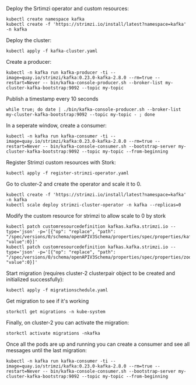 Deploy the Srtimzi operator and custom resources:
```
kubectl create namespace kafka
kubectl create -f 'https://strimzi.io/install/latest?namespace=kafka' -n kafka
```
Deploy the cluster:
```
kubectl apply -f kafka-cluster.yaml
```

Create a producer:
```
kubectl -n kafka run kafka-producer -ti --image=quay.io/strimzi/kafka:0.23.0-kafka-2.8.0 --rm=true --restart=Never -- bin/kafka-console-producer.sh --broker-list my-cluster-kafka-bootstrap:9092 --topic my-topic
```

Publish a timestamp every 10 seconds
```
while true; do date | ./bin/kafka-console-producer.sh --broker-list my-cluster-kafka-bootstrap:9092 --topic my-topic - ; done
```

In a seperate window, create a consumer:
```
kubectl -n kafka run kafka-consumer -ti --image=quay.io/strimzi/kafka:0.23.0-kafka-2.8.0 --rm=true --restart=Never -- bin/kafka-console-consumer.sh --bootstrap-server my-cluster-kafka-bootstrap:9092 --topic my-topic --from-beginning
```

Register Strimzi custom resources with Stork:
```
kubectl apply -f register-strimzi-operator.yaml
```
Go to cluster-2 and create the operator and scale it to 0. 
```
kubectl create -f 'https://strimzi.io/install/latest?namespace=kafka' -n kafka
kubectl scale deploy strimzi-cluster-operator -n kafka --replicas=0
```

Modify the custom resource for strimzi to allow scale to 0 by stork
```
kubectl patch customresourcedefinition kafkas.kafka.strimzi.io --type='json' -p='[{"op": "replace", "path": "/spec/versions/0/schema/openAPIV3Schema/properties/spec/properties/kafka/properties/replicas/minimum", "value":0}]'
kubectl patch customresourcedefinition kafkas.kafka.strimzi.io --type='json' -p='[{"op": "replace", "path": "/spec/versions/0/schema/openAPIV3Schema/properties/spec/properties/zookeeper/properties/replicas/minimum", "value":0}]'
```
Start migration (requires cluster-2 clusterpair object to be created and initialized successfully):
```
kubectl apply -f migrationschedule.yaml
```

Get migration to see if it's working
```
storkctl get migrations -n kube-system
```
Finally, on cluster-2 you can activate the migration:
```
storkctl activate migrations -nkafka
```
Once all the pods are up and running you can create a consumer and see all messages until the last migration:
```
kubectl -n kafka run kafka-consumer -ti --image=quay.io/strimzi/kafka:0.23.0-kafka-2.8.0 --rm=true --restart=Never -- bin/kafka-console-consumer.sh --bootstrap-server my-cluster-kafka-bootstrap:9092 --topic my-topic --from-beginning
```

